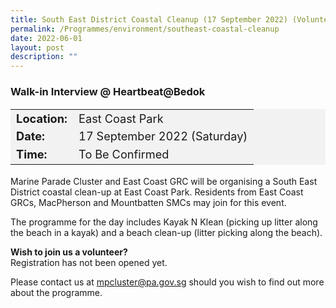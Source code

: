 ```yaml
---
title: South East District Coastal Cleanup (17 September 2022) (Volunteering)
permalink: /Programmes/environment/southeast-coastal-cleanup
date: 2022-06-01
layout: post
description: ""
---
```

### Walk-in Interview @ Heartbeat@Bedok ###

<table  style="font-size:130%; background-color:#f2f2f2">
	<tbody>
		<tr>
			 <td><b>Location:</b></td><td>East Coast Park</td>
		</tr>
		<tr>
		 <td><b>Date:</b> </td><td>17 September 2022 (Saturday)</td>
		</tr>
		<tr>
			<td> <b>Time:</b> </td><td>To Be Confirmed</td>
		</tr>
	</tbody>
</table>

Marine Parade Cluster and East Coast GRC will be organising a South East District coastal clean-up at East Coast Park. Residents from East Coast GRCs, MacPherson and Mountbatten SMCs may join for this event.

The programme for the day includes Kayak N Klean (picking up litter along the beach in a kayak) and a beach clean-up (litter picking along the beach).

<b>Wish to join us a volunteer?</b><br>
Registration has not been opened yet.

Please contact us at mpcluster@pa.gov.sg should you wish to find out more about the programme.